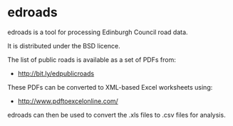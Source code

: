 edroads
=======
edroads is a tool for processing Edinburgh Council road data.

It is distributed under the BSD licence.

The list of public roads is available as a set of PDFs from:

* http://bit.ly/edpublicroads

These PDFs can be converted to XML-based Excel worksheets using:

* http://www.pdftoexcelonline.com/

edroads can then be used to convert the .xls files to .csv files for analysis.

